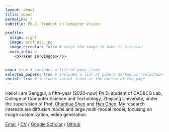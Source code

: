 ```yaml
---
layout: about
title: about
permalink: /
subtitle: Ph.D. Student in Computer Vision

profile:
  align: right
  image: prof_pic.jpg
  image_circular: false # crops the image to make it circular
  more_info: >
    <p>Taken in Qingdao</p>


news: true # includes a list of news items
selected_papers: true # includes a list of papers marked as "selected={true}"
social: true # includes social icons at the bottom of the page
---
```


Hello! I am Ganggui, a fifth-year (2020-now) Ph.D. student of CAD&CG Lab, College of Computer Science and Technology, Zhejiang University, under the supervision of Prof. [Chunhua Shen](https://cshen.github.io) and [Hao Chen](https://scholar.google.com/citations?user=FaOqRpcAAAAJ). My research interests are diffusion model and large multi-modal model, focusing on image customization, video generation.

[Email](mailto:dingangui@zju.edu.cn) / [CV](https://dingangui.github.io/cv/) / [Google Scholar](https://scholar.google.com/citations?user=ghX2VWkAAAAJ) / [Github](https://github.com/dingangui)